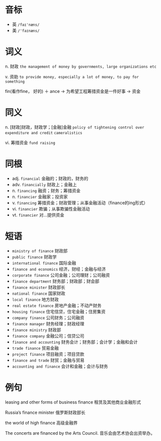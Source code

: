# 音标

- 英 `/faɪ'næns/`
- 美 `/'faɪnæns/`

# 词义

n. 财政
`the management of money by governments, large organizations etc`

v. 资助
`to provide money, especially a lot of money, to pay for something`



fin(看作fine， 好的) ＋ ance → 为希望工程筹措资金是一件好事 → 资金

# 同义

n. [财政]财政，财政学；[金融]金融
`policy of tightening control over expenditure and credit` `cameralistics`

vi. 筹措资金
`fund raising`

# 同根

- adj. `financial` 金融的；财政的，财务的
- adv. `financially` 财政上；金融上
- n. `financing` 融资；财务；筹措资金
- n. `financier` 金融家；投资家
- v. `financing` 筹措资金；财政管理；从事金融活动（finance的ing形式）
- vi. `financier` 欺骗；从事欺骗性金融活动
- vt. `financier` 对…提供资金

# 短语

- `ministry of finance` 财政部
- `public finance` 财政学
- `international finance` 国际金融
- `finance and economics` 经济，财经；金融与经济
- `corporate finance` 公司金融；公司理财；公司融资
- `finance department` 财务部；财政部；财会部
- `finance minister` 财政部长
- `national finance` 国家财政
- `local finance` 地方财政
- `real estate finance` 房地产金融；不动产财务
- `housing finance` 住宅信贷，住宅金融；住房集资
- `company finance` 公司财务；公司融资
- `finance manager` 财务经理；财政经理
- `finance ministry` 财政部
- `finance company` 金融公司；信贷公司
- `finance and accounting` 财务会计；财务部；会计学；金融和会计
- `trade finance` 贸易金融
- `project finance` 项目融资；项目贷款
- `finance and trade` 财贸；金融与贸易
- `accounting and finance` 会计和金融；会计与财务

# 例句

leasing and other forms of business finance
租赁及其他商业金融形式

Russia’s finance minister
俄罗斯财政部长

the world of high finance
高级金融界

The concerts are financed by the Arts Council.
音乐会由艺术协会出资举办。


